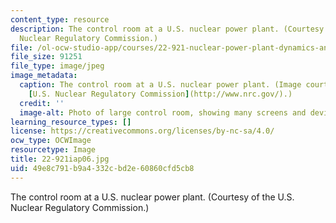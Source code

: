 ```yaml
---
content_type: resource
description: The control room at a U.S. nuclear power plant. (Courtesy of the U.S.
  Nuclear Regulatory Commission.)
file: /ol-ocw-studio-app/courses/22-921-nuclear-power-plant-dynamics-and-control-january-iap-2006/49e8c791b9a4332cbd2e60860cfd5cb8_22-921iap06.jpg
file_size: 91251
file_type: image/jpeg
image_metadata:
  caption: The control room at a U.S. nuclear power plant. (Image courtesy of the
    [U.S. Nuclear Regulatory Commission](http://www.nrc.gov/).)
  credit: ''
  image-alt: Photo of large control room, showing many screens and devices.
learning_resource_types: []
license: https://creativecommons.org/licenses/by-nc-sa/4.0/
ocw_type: OCWImage
resourcetype: Image
title: 22-921iap06.jpg
uid: 49e8c791-b9a4-332c-bd2e-60860cfd5cb8
---
```

The control room at a U.S. nuclear power plant. (Courtesy of the U.S. Nuclear Regulatory Commission.)